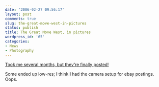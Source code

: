 ```yaml
---
date: '2006-02-27 09:56:17'
layout: post
comments: true
slug: the-great-move-west-in-pictures
status: publish
title: The Great Move West, in pictures
wordpress_id: '65'
categories:
- News
- Photography
---
```


[Took me several months, but they're finally posted!](http://www.phfactor.net/pics/move-2005/)

Some ended up low-res; I think I had the camera setup for ebay postings. Oops.
